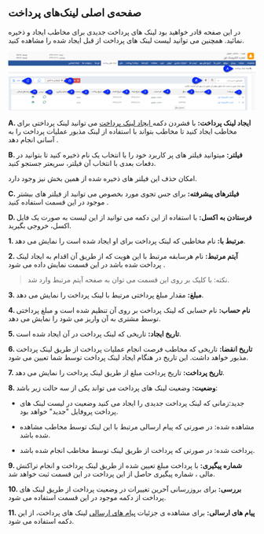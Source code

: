 ﻿##  صفحه‌ی اصلی لینک‌های پرداخت 



در این صفحه قادر خواهید بود لینک های پرداخت جدیدی برای مخاطب ایجاد و ذخیره نمائید. همچنین می توانید لیست لینک های پرداخت از قبل ایجاد شده را مشاهده کنید.

![](bank-peymentlink.png)

**A. ایجاد لینک پرداخت:** با فشردن دکمه[ ایجاد لینک پرداخت](https://github.com/1stco/PayamGostarDocs/blob/master/help%202.5.4/Integrated-bank/Database/Payment-links/Create-payment-link/Create-payment-link.md) می توانید لینک پرداختی برای مخاطب ایجاد کنید تا مخاطب بتواند با استفاده از لینک مذبور عملیات پرداخت را به آسانی انجام دهد . 

**B. فیلتر:**  میتوانید فیلتر های پر کاربرد خود را با انتخاب یک نام ذخیره کنید  تا بتوانید در دفعات بعدی با انتخاب آن فیلتر، سریعتر جستجو کنید.

امکان حذف این فیلتر های ذخیره شده از همین بخش نیز وجود دارد.

**C. فیلترهای پیشرفته:** برای جس تجوی مورد بخصوص می توانید از فیلتر های بیشتر موجود در این قسمت استفاده کنید .

**D. فرستادن به اکسل:** با استفاده از این دکمه می توانید از این لیست به صورت یک فایل اکسل، خروجی بگیرید.

**1. مرتبط با:** نام مخاطبی که لینک پرداخت برای او ایجاد شده است را نمایش می دهد. 

**2. آیتم مرتبط:**   نام هرسابقه مرتبط با این هویت که از طریق آن  اقدام به ایجاد لینک پرداخت شده باشد در این قسمت نمایش داده می شود  .

> نکته: با کلیک بر روی این قسمت می توان به صفحه آیتم مرتبط وارد شد.

**3. مبلغ:**  مقدار مبلغ پرداختی مرتبط با لینک پرداخت را نمایش می دهد.

**4. نام حساب:**   نام حسابی که لینک پرداخت بر روی آن تنظیم شده است و مبلغ پرداختی توسط مشتری به آن واریز می شود را نمایش می دهد.

**5. تاریخ ایجاد:** تاریخی که لینک پرداخت در آن ایجاد شده است.

**6. تاریخ انقضا:**  تاریخی که مخاطب فرصت انجام عملیات پرداخت از طریق لینک پرداخت مذبور خواهد داشت. این تاریخ در هنگام ایجاد لینک پرداخت توسط شما تعیین می شود.

**7. تاریخ پرداخت:**  تاریخ پرداخت مبلغ از طریق لینک پرداخت را نمایش می دهد.

**8. وضعیت:** وضعیت لینک های پرداخت می تواند یکی از سه حالت زیر باشد:

 -  جدید:زمانی که لینک پرداخت جدیدی را ایجاد می کنید وضعیت در لیست لینک های پرداخت پروفایل "جدید" خواهد بود.

 -  مشاهده شده: در صورتی که پیام ارسالی مرتبط با این لینک توسط مخاطب مشاهده شده باشد.

 -  پرداخت شده: در صورتی که پرداخت از طریق لینک توسط مخاطب انجام شده باشد.

**9. شماره پیگیری:**  با پرداخت مبلغ تعیین شده از طریق لینک پرداخت و انجام تراکنش مالی ، شماره پیگیری حاصل از این پرداخت در این قسمت ثبت خواهد شد.

**10. بررسی:** برای بروزرسانی آخرین تغییرات در وضعیت پرداخت از طریق لینک های پرداخت از دکمه موجود در این قسمت استفاده می شود.

**11. پیام های ارسالی:**  برای مشاهده ی جزئیات [پیام های ارسالی](https://github.com/1stco/PayamGostarDocs/blob/master/help%202.5.4/Integrated-bank/Database/Payment-links/List-messages-sent/List-messages-sent.md) لینک های پرداخت، از این دکمه استفاده می شود.

